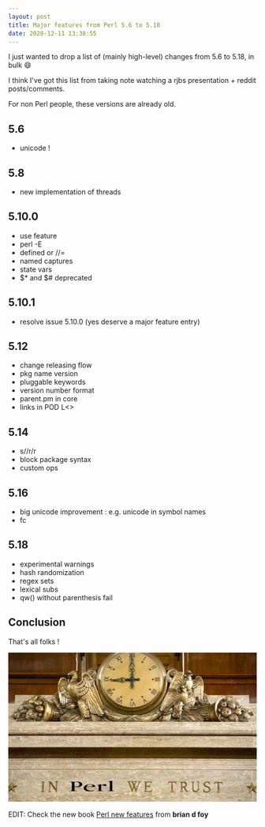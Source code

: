 ```yaml
---
layout: post
title: Major features from Perl 5.6 to 5.18
date: 2020-12-11 13:38:55
---
```

I just wanted to drop a list of (mainly high-level) changes from 5.6 to 5.18, in bulk :smile:

I think I've got this list from taking note watching a rjbs presentation + reddit posts/comments.

For non Perl people, these versions are already old.

## 5.6
- unicode !

## 5.8
- new implementation of threads

## 5.10.0
- use feature
- perl -E
- defined or //=
- named captures
- state vars
- $* and $# deprecated

## 5.10.1 
- resolve issue 5.10.0 (yes deserve a major feature entry)

## 5.12
- change releasing flow
- pkg name version
- pluggable keywords
- version number format
- parent.pm in core
- links in POD L<>

## 5.14
- s//r/r
- block package syntax
- custom ops

## 5.16
- big unicode improvement : e.g. unicode in symbol names
- fc

## 5.18
- experimental warnings
- hash randomization
- regex sets
- lexical subs
- qw() without parenthesis fail

## Conclusion
That's all folks !

![In Perl We Trust](/assets/images/fnwvzitp9wf7kj8xh8ja.jpg)

EDIT: Check the new book [Perl new features](https://perlschool.com/books/perl-new-features/) from **brian d foy**  